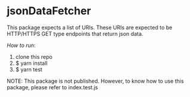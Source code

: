 # jsonDataFetcher
This package expects a list of URIs.
These URIs are expected to be HTTP/HTTPS GET type endpoints that return json data.

_How to run_:
1. clone this repo
2. $ yarn install
3. $ yarn test


NOTE: This package is not published. However, to know how to use this package, please refer to index.test.js
